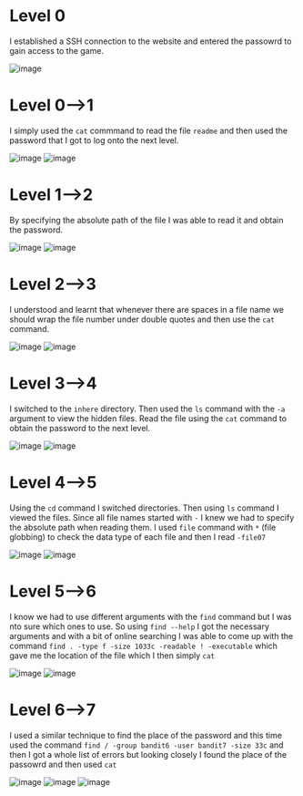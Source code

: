 # Level 0
I established a SSH connection to the website and entered the passowrd to gain access to the game.

![image](https://github.com/user-attachments/assets/dfce7c3d-5a55-4460-9db6-51da56d0aedc)

# Level 0-->1
I simply used the `cat` commmand to read the file `readme` and then used the password that I got to log onto the next level.

![image](https://github.com/user-attachments/assets/19db71cd-c4a7-4d98-bf92-103d60fc3eff)
![image](https://github.com/user-attachments/assets/d66490ad-c8dc-462e-9645-2c5cdf97adbd)

# Level 1-->2
By specifying the absolute path of the file I was able to read it and obtain the password.

![image](https://github.com/user-attachments/assets/43353a5a-0e12-4c38-bb0a-0066a74c1960)
![image](https://github.com/user-attachments/assets/162d8cc9-4cba-448e-863c-fe11229e0606)

# Level 2-->3
I understood and learnt that whenever there are spaces in a file name we should wrap the file number under double quotes and then use the `cat` command.

![image](https://github.com/user-attachments/assets/41aee1c4-f452-4c9e-96ed-d56c6dfee9ce)
![image](https://github.com/user-attachments/assets/a46809c8-e9e0-47c1-8208-ff5322101c8e)

# Level 3-->4
I switched to the `inhere` directory. 
Then used the `ls` command with the `-a` argument to view the hidden files.
Read the file using the `cat` command to obtain the password to the next level.

![image](https://github.com/user-attachments/assets/e2a88e3a-aecc-4ca0-b746-4b045f3ed447)
![image](https://github.com/user-attachments/assets/6e780c33-e929-4918-9b8b-86e5b2827ef6)

# Level 4-->5
Using the `cd` command I switched directories.
Then using `ls` command I viewed the files.
Since all file names started with `-` I knew we had to specify the absolute path when reading them.
I used `file` command with `*` (file globbing) to check the data type of each file and then I read `-file07`

![image](https://github.com/user-attachments/assets/cfb4b3d4-790a-42ce-82ca-9ee5c53b61a8)
![image](https://github.com/user-attachments/assets/89364dee-f90a-4956-a0f6-08bd304e7409)

# Level 5-->6
I know we had to use different arguments with the `find` command but I was nto sure which ones to use.
So using `find --help` I got the necessary arguments and with a bit of online searching I was able to come up with the command `find . -type f -size 1033c -readable ! -executable` which gave me the location of the file which I then simply `cat`

![image](https://github.com/user-attachments/assets/d00b9141-5c98-47f2-b389-101c7cb534b8)
![image](https://github.com/user-attachments/assets/53f2b529-d282-40eb-9103-5bc0788398cc)

# Level 6-->7
I used a similar technique to find the place of the password and this time used the command `find / -group bandit6 -user bandit7 -size 33c` and then I got a whole list of errors but looking closely I found the place of the passowrd and then used `cat`

![image](https://github.com/user-attachments/assets/ed9dc5a4-6ca8-4163-8779-f2edad3d7150)
![image](https://github.com/user-attachments/assets/591e9dab-9471-47a7-993c-95bde0b58140)
![image](https://github.com/user-attachments/assets/5aea67b8-6835-4606-a7e7-6c5d25488081)
